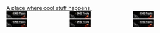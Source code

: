 <a href="https://devtalk.dev/">
A place where cool stuff happens.
</a>

<div style="display: grid; grid-template-columns: 1fr 1fr 1fr;">
    <a href="https://github.com/v3xlabs/ens-tools"><img src="/projects/ens-tools-small.png#1" style="width: 33%" /></a>
    <a href="https://github.com/v3xlabs/ens-tools"><img src="/projects/ens-tools-small.png#1" style="width: 33%" /></a>
    <a href="https://github.com/v3xlabs/ens-tools"><img src="/projects/ens-tools-small.png#1" style="width: 33%" /></a>
    <a href="https://github.com/v3xlabs/ens-tools"><img src="/projects/ens-tools-small.png#1" style="width: 33%" /></a>
    <a href="https://github.com/v3xlabs/ens-tools"><img src="/projects/ens-tools-small.png#1" style="width: 33%" /></a>
    <a href="https://github.com/v3xlabs/ens-tools"><img src="/projects/ens-tools-small.png#1" style="width: 33%" /></a>
</div>

